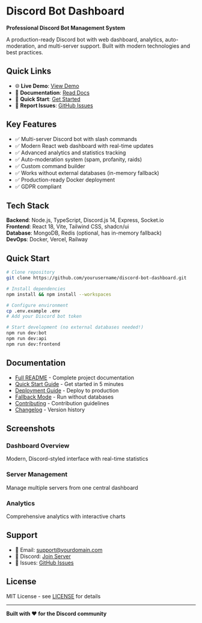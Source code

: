 # Discord Bot Dashboard

**Professional Discord Bot Management System**

A production-ready Discord bot with web dashboard, analytics, auto-moderation, and multi-server support. Built with modern technologies and best practices.

## Quick Links

- 🌐 **Live Demo**: [View Demo](https://dist-grwjpu0y3-spacebuddy231-7370s-projects.vercel.app)
- 📖 **Documentation**: [Read Docs](./README.md)
- 🚀 **Quick Start**: [Get Started](./QUICKSTART.md)
- 🐛 **Report Issues**: [GitHub Issues](https://github.com/yourusername/discord-bot-dashboard/issues)

## Key Features

- ✅ Multi-server Discord bot with slash commands
- ✅ Modern React web dashboard with real-time updates
- ✅ Advanced analytics and statistics tracking
- ✅ Auto-moderation system (spam, profanity, raids)
- ✅ Custom command builder
- ✅ Works without external databases (in-memory fallback)
- ✅ Production-ready Docker deployment
- ✅ GDPR compliant

## Tech Stack

**Backend**: Node.js, TypeScript, Discord.js 14, Express, Socket.io  
**Frontend**: React 18, Vite, Tailwind CSS, shadcn/ui  
**Database**: MongoDB, Redis (optional, has in-memory fallback)  
**DevOps**: Docker, Vercel, Railway

## Quick Start

```bash
# Clone repository
git clone https://github.com/yourusername/discord-bot-dashboard.git

# Install dependencies
npm install && npm install --workspaces

# Configure environment
cp .env.example .env
# Add your Discord bot token

# Start development (no external databases needed!)
npm run dev:bot
npm run dev:api
npm run dev:frontend
```

## Documentation

- [Full README](./README.md) - Complete project documentation
- [Quick Start Guide](./QUICKSTART.md) - Get started in 5 minutes
- [Deployment Guide](./DEPLOYMENT.md) - Deploy to production
- [Fallback Mode](./FALLBACK.md) - Run without databases
- [Contributing](./CONTRIBUTING.md) - Contribution guidelines
- [Changelog](./CHANGELOG.md) - Version history

## Screenshots

### Dashboard Overview
Modern, Discord-styled interface with real-time statistics

### Server Management
Manage multiple servers from one central dashboard

### Analytics
Comprehensive analytics with interactive charts

## Support

- 📧 Email: support@yourdomain.com
- 💬 Discord: [Join Server](https://discord.gg/your-invite)
- 🐛 Issues: [GitHub Issues](https://github.com/yourusername/discord-bot-dashboard/issues)

## License

MIT License - see [LICENSE](./LICENSE) for details

---

**Built with ❤️ for the Discord community**

